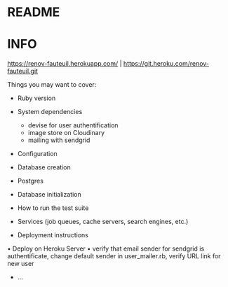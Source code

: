 # README

# INFO

https://renov-fauteuil.herokuapp.com/ | https://git.heroku.com/renov-fauteuil.git



Things you may want to cover:

* Ruby version

* System dependencies

  - devise for user authentification
  - image store on Cloudinary
  - mailing with sendgrid

* Configuration

* Database creation

- Postgres

* Database initialization

* How to run the test suite

* Services (job queues, cache servers, search engines, etc.)

* Deployment instructions

• Deploy on Heroku Server
• verify that email sender for sendgrid is authentificate, change default sender in user_mailer.rb, verify URL link for new user

* ...
